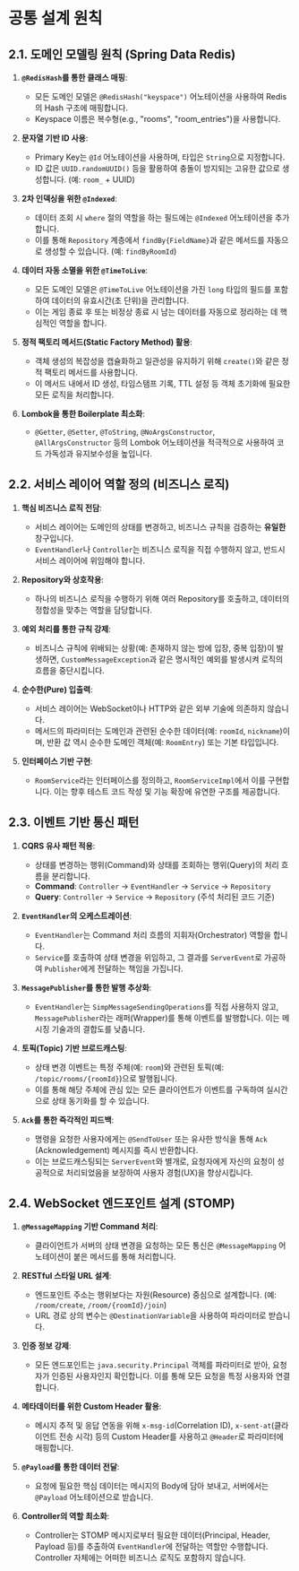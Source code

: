 # 공통 설계 원칙

## 2.1. 도메인 모델링 원칙 (Spring Data Redis)

1.  **`@RedisHash`를 통한 클래스 매핑**:
    *   모든 도메인 모델은 `@RedisHash("keyspace")` 어노테이션을 사용하여 Redis의 Hash 구조에 매핑합니다.
    *   Keyspace 이름은 복수형(e.g., "rooms", "room_entries")을 사용합니다.

2.  **문자열 기반 ID 사용**:
    *   Primary Key는 `@Id` 어노테이션을 사용하며, 타입은 `String`으로 지정합니다.
    *   ID 값은 `UUID.randomUUID()` 등을 활용하여 충돌이 방지되는 고유한 값으로 생성합니다. (예: `room_` + UUID)

3.  **2차 인덱싱을 위한 `@Indexed`**:
    *   데이터 조회 시 `where` 절의 역할을 하는 필드에는 `@Indexed` 어노테이션을 추가합니다.
    *   이를 통해 `Repository` 계층에서 `findBy{FieldName}`과 같은 메서드를 자동으로 생성할 수 있습니다. (예: `findByRoomId`)

4.  **데이터 자동 소멸을 위한 `@TimeToLive`**:
    *   모든 도메인 모델은 `@TimeToLive` 어노테이션을 가진 `long` 타입의 필드를 포함하여 데이터의 유효시간(초 단위)을 관리합니다.
    *   이는 게임 종료 후 또는 비정상 종료 시 남는 데이터를 자동으로 정리하는 데 핵심적인 역할을 합니다.

5.  **정적 팩토리 메서드(Static Factory Method) 활용**:
    *   객체 생성의 복잡성을 캡슐화하고 일관성을 유지하기 위해 `create()`와 같은 정적 팩토리 메서드를 사용합니다.
    *   이 메서드 내에서 ID 생성, 타임스탬프 기록, TTL 설정 등 객체 초기화에 필요한 모든 로직을 처리합니다.

6.  **Lombok을 통한 Boilerplate 최소화**:
    *   `@Getter`, `@Setter`, `@ToString`, `@NoArgsConstructor`, `@AllArgsConstructor` 등의 Lombok 어노테이션을 적극적으로 사용하여 코드 가독성과 유지보수성을 높입니다.


## 2.2. 서비스 레이어 역할 정의 (비즈니스 로직)

1.  **핵심 비즈니스 로직 전담**:
    *   서비스 레이어는 도메인의 상태를 변경하고, 비즈니스 규칙을 검증하는 **유일한** 창구입니다.
    *   `EventHandler`나 `Controller`는 비즈니스 로직을 직접 수행하지 않고, 반드시 서비스 레이어에 위임해야 합니다.

2.  **Repository와 상호작용**:
    *   하나의 비즈니스 로직을 수행하기 위해 여러 Repository를 호출하고, 데이터의 정합성을 맞추는 역할을 담당합니다.

3.  **예외 처리를 통한 규칙 강제**:
    *   비즈니스 규칙에 위배되는 상황(예: 존재하지 않는 방에 입장, 중복 입장)이 발생하면, `CustomMessageException`과 같은 명시적인 예외를 발생시켜 로직의 흐름을 중단시킵니다.

4.  **순수한(Pure) 입출력**:
    *   서비스 레이어는 WebSocket이나 HTTP와 같은 외부 기술에 의존하지 않습니다.
    *   메서드의 파라미터는 도메인과 관련된 순수한 데이터(예: `roomId`, `nickname`)이며, 반환 값 역시 순수한 도메인 객체(예: `RoomEntry`) 또는 기본 타입입니다.

5.  **인터페이스 기반 구현**:
    *   `RoomService`라는 인터페이스를 정의하고, `RoomServiceImpl`에서 이를 구현합니다. 이는 향후 테스트 코드 작성 및 기능 확장에 유연한 구조를 제공합니다.


## 2.3. 이벤트 기반 통신 패턴

1.  **CQRS 유사 패턴 적용**:
    *   상태를 변경하는 행위(Command)와 상태를 조회하는 행위(Query)의 처리 흐름을 분리합니다.
    *   **Command**: `Controller` -> `EventHandler` -> `Service` -> `Repository`
    *   **Query**: `Controller` -> `Service` -> `Repository` (주석 처리된 코드 기준)

2.  **`EventHandler`의 오케스트레이션**:
    *   `EventHandler`는 Command 처리 흐름의 지휘자(Orchestrator) 역할을 합니다.
    *   `Service`를 호출하여 상태 변경을 위임하고, 그 결과를 `ServerEvent`로 가공하여 `Publisher`에게 전달하는 책임을 가집니다.

3.  **`MessagePublisher`를 통한 발행 추상화**:
    *   `EventHandler`는 `SimpMessageSendingOperations`를 직접 사용하지 않고, `MessagePublisher`라는 래퍼(Wrapper)를 통해 이벤트를 발행합니다. 이는 메시징 기술과의 결합도를 낮춥니다.

4.  **토픽(Topic) 기반 브로드캐스팅**:
    *   상태 변경 이벤트는 특정 주체(예: `room`)와 관련된 토픽(예: `/topic/rooms/{roomId}`)으로 발행됩니다.
    *   이를 통해 해당 주체에 관심 있는 모든 클라이언트가 이벤트를 구독하여 실시간으로 상태 동기화를 할 수 있습니다.

5.  **`Ack`를 통한 즉각적인 피드백**:
    *   명령을 요청한 사용자에게는 `@SendToUser` 또는 유사한 방식을 통해 `Ack` (Acknowledgement) 메시지를 즉시 반환합니다.
    *   이는 브로드캐스팅되는 `ServerEvent`와 별개로, 요청자에게 자신의 요청이 성공적으로 처리되었음을 보장하여 사용자 경험(UX)을 향상시킵니다.


## 2.4. WebSocket 엔드포인트 설계 (STOMP)

1.  **`@MessageMapping` 기반 Command 처리**:
    *   클라이언트가 서버의 상태 변경을 요청하는 모든 통신은 `@MessageMapping` 어노테이션이 붙은 메서드를 통해 처리합니다.

2.  **RESTful 스타일 URL 설계**:
    *   엔드포인트 주소는 행위보다는 자원(Resource) 중심으로 설계합니다. (예: `/room/create`, `/room/{roomId}/join`)
    *   URL 경로 상의 변수는 `@DestinationVariable`을 사용하여 파라미터로 받습니다.

3.  **인증 정보 강제**:
    *   모든 엔드포인트는 `java.security.Principal` 객체를 파라미터로 받아, 요청자가 인증된 사용자인지 확인합니다. 이를 통해 모든 요청을 특정 사용자와 연결합니다.

4.  **메타데이터를 위한 Custom Header 활용**:
    *   메시지 추적 및 응답 연동을 위해 `x-msg-id`(Correlation ID), `x-sent-at`(클라이언트 전송 시각) 등의 Custom Header를 사용하고 `@Header`로 파라미터에 매핑합니다.

5.  **`@Payload`를 통한 데이터 전달**:
    *   요청에 필요한 핵심 데이터는 메시지의 Body에 담아 보내고, 서버에서는 `@Payload` 어노테이션으로 받습니다.

6.  **Controller의 역할 최소화**:
    *   Controller는 STOMP 메시지로부터 필요한 데이터(Principal, Header, Payload 등)를 추출하여 `EventHandler`에 전달하는 역할만 수행합니다. Controller 자체에는 어떠한 비즈니스 로직도 포함하지 않습니다.